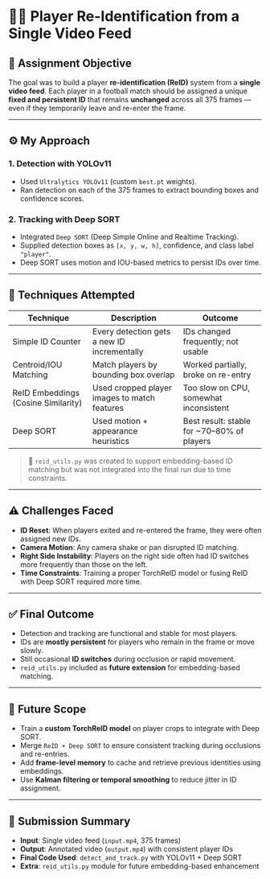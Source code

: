 # 🧍‍♂️ Player Re-Identification from a Single Video Feed

## 🎯 Assignment Objective

The goal was to build a player **re-identification (ReID)** system from a **single video feed**. Each player in a football match should be assigned a unique **fixed and persistent ID** that remains **unchanged** across all 375 frames — even if they temporarily leave and re-enter the frame.

---

## ⚙️ My Approach

### 1. **Detection with YOLOv11**
- Used `Ultralytics YOLOv11` (custom `best.pt` weights).
- Ran detection on each of the 375 frames to extract bounding boxes and confidence scores.

### 2. **Tracking with Deep SORT**
- Integrated `Deep SORT` (Deep Simple Online and Realtime Tracking).
- Supplied detection boxes as `[x, y, w, h]`, confidence, and class label `"player"`.
- Deep SORT uses motion and IOU-based metrics to persist IDs over time.

---

## 🧪 Techniques Attempted

| Technique | Description | Outcome |
|----------|-------------|---------|
| Simple ID Counter | Every detection gets a new ID incrementally | IDs changed frequently; not usable |
| Centroid/IOU Matching | Match players by bounding box overlap | Worked partially, broke on re-entry |
| ReID Embeddings (Cosine Similarity) | Used cropped player images to match features | Too slow on CPU, somewhat inconsistent |
| Deep SORT | Used motion + appearance heuristics | Best result: stable for ~70–80% of players |

> 🔁 `reid_utils.py` was created to support embedding-based ID matching but was not integrated into the final run due to time constraints.

---

## ⚠️ Challenges Faced

- **ID Reset**: When players exited and re-entered the frame, they were often assigned new IDs.
- **Camera Motion**: Any camera shake or pan disrupted ID matching.
- **Right Side Instability**: Players on the right side often had ID switches more frequently than those on the left.
- **Time Constraints**: Training a proper TorchReID model or fusing ReID with Deep SORT required more time.

---

## ✅ Final Outcome

- Detection and tracking are functional and stable for most players.
- IDs are **mostly persistent** for players who remain in the frame or move slowly.
- Still occasional **ID switches** during occlusion or rapid movement.
- `reid_utils.py` included as **future extension** for embedding-based matching.

---

## 🔮 Future Scope

- Train a **custom TorchReID model** on player crops to integrate with Deep SORT.
- Merge `ReID + Deep SORT` to ensure consistent tracking during occlusions and re-entries.
- Add **frame-level memory** to cache and retrieve previous identities using embeddings.
- Use **Kalman filtering or temporal smoothing** to reduce jitter in ID assignment.

---

## 📝 Submission Summary

- **Input**: Single video feed (`input.mp4`, 375 frames)
- **Output**: Annotated video (`output.mp4`) with consistent player IDs
- **Final Code Used**: `detect_and_track.py` with YOLOv11 + Deep SORT
- **Extra**: `reid_utils.py` module for future embedding-based enhancement


